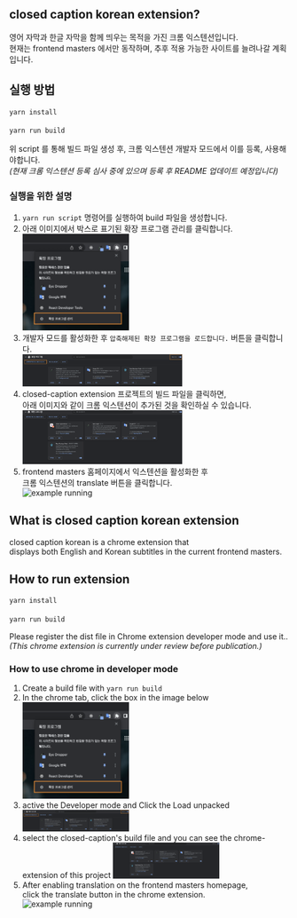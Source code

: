 ## closed caption korean extension?

영어 자막과 한글 자막을 함께 띄우는 목적을 가진 크롬 익스텐션입니다.<br />
현재는 frontend masters 에서만 동작하며, 추후 적용 가능한 사이트를 늘려나갈 계획입니다.

## 실행 방법

```bash
yarn install

yarn run build
```

위 script 를 통해 빌드 파일 생성 후, 크롬 익스텐션 개발자 모드에서 이를 등록, 사용해야합니다.<br />
_(현재 크롬 익스텐션 등록 심사 중에 있으며 등록 후 README 업데이트 예정입니다)_

### 실행을 위한 설명

1. `yarn run script` 명령어를 실행하여 build 파일을 생성합니다.
2. 아래 이미지에서 박스로 표기된 확장 프로그램 관리를 클릭합니다.<br />
   <img width="40%" alt="chrome tab" src="./public/assets/readme/chrome-tab.png" />
3. 개발자 모드를 활성화한 후 `압축해제된 확장 프로그램을 로드합니다.` 버튼을 클릭합니다.<br />
   <img width="60%" alt="chrome development" src="./public/assets/readme/chrome-development.png" />
4. closed-caption extension 프로젝트의 빌드 파일을 클릭하면,<br />
   아래 이미지와 같이 크롬 익스텐션이 추가된 것을 확인하실 수 있습니다.
   <img width="60%" alt="added closed caption" src="./public/assets/readme/added-closed-caption.png" />
5. frontend masters 홈페이지에서 익스텐션을 활성화한 후 <br />
   크롬 익스텐션의 translate 버튼을 클릭합니다.<br />
   <img width="50%" alt="example running" src="./public/assets/readme/example-running.gif" />

## What is closed caption korean extension

closed caption korean is a chrome extension that<br />
displays both English and Korean subtitles in the current frontend masters.

## How to run extension

```bash
yarn install

yarn run build
```

Please register the dist file in Chrome extension developer mode and use it..<br />
_(This chrome extension is currently under review before publication.)_

### How to use chrome in developer mode

1. Create a build file with `yarn run build`
2. In the chrome tab, click the box in the image below<br />
   <img width="40%" alt="chrome tab" src="./public/assets/readme/chrome-tab.png" />
3. active the Developer mode and Click the Load unpacked<br />
   <img width="40%" alt="chrome development" src="./public/assets/readme/chrome-development.png" />
4. select the closed-caption's build file and you can see the chrome-extension of this project
   <img width="40%" alt="added closed caption" src="./public/assets/readme/added-closed-caption.png" />
5. After enabling translation on the frontend masters homepage, <br />
   click the translate button in the chrome extension.<br />
   <img width="40%" alt="example running" src="./public/assets/readme/example-running.gif" />
